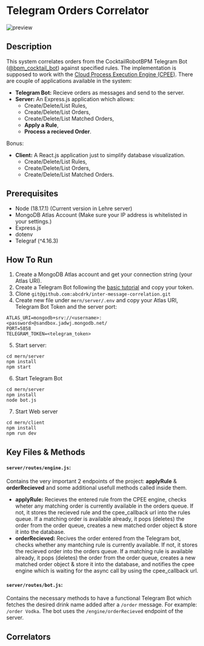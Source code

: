 # Telegram Orders Correlator
![preview](https://github.com/abcdrk/inter-message-correlation/assets/19238061/981b7ad4-e673-4719-9c4d-56717d943ff8)

## Description
This system correlates orders from the CocktailRobotBPM Telegram Bot ([@bpm_cocktail_bot](https://t.me/bpm_cocktail_bot)) against specified rules. The implementation is supposed to work with the [Cloud Process Execution Engine (CPEE)](https://cpee.org/). There are couple of applications available in the system:

- **Telegram Bot:** Recieve orders as messages and send to the server.
- **Server:** An Express.js application which allows:
  - Create/Delete/List Rules,
  - Create/Delete/List Orders,
  - Create/Delete/List Matched Orders,
  - **Apply a Rule**,
  - **Process a recieved Order**.

Bonus:
- **Client:** A React.js application just to simplify database visualization.
  - Create/Delete/List Rules,
  - Create/Delete/List Orders,
  - Create/Delete/List Matched Orders.
 
## Prerequisites
- Node (18.17.1) (Current version in Lehre server)
- MongoDB Atlas Account (Make sure your IP address is whitelisted in your settings.)
- Express.js
- dotenv
- Telegraf (^4.16.3)

  
## How To Run
1. Create a MongoDB Atlas account and get your connection string (your Atlas URI).
2. Create a Telegram Bot following the [basic tutorial](https://core.telegram.org/bots/tutorial) and copy your token.
3. Clone `git@github.com:abcdrk/inter-message-correlation.git`
4. Create new file under `mern/server/.env` and copy your Atlas URI, Telegram Bot Token and the server port:
```
ATLAS_URI=mongodb+srv://<username>:<password>@sandbox.jadwj.mongodb.net/
PORT=5858
TELEGRAM_TOKEN=<telegram_token>
```
5. Start server:
```
cd mern/server
npm install
npm start
```
6. Start Telegram Bot
```
cd mern/server
npm install
node bot.js
```

7. Start Web server
```
cd mern/client
npm install
npm run dev
```
## Key Files & Methods
#### `server/routes/engine.js`: 
Contains the very important 2 endpoints of the project: **applyRule** & **orderRecieved** and some additional usefull methods called inside them. 
- **applyRule:** Recieves the entered rule from the CPEE engine, checks wheter any matching order is currently available in the orders queue. If not, it stores the recieved rule and the cpee_callback url into the rules queue. If a matching order is available already, it pops (deletes) the order from the order queue, creates a new matched order object & store it into the database.
- **orderRecieved:** Recives the order entered from the Telegram bot, checks whether any mantching rule is currently available. If not, it stores the recieved order into the orders queue. If a matching rule is available already, it pops (deletes) the order from the order queue, creates a new matched order object & store it into the database, and notifies the cpee engine which is waiting for the async call by using the cpee_callback url.
#### `server/routes/bot.js`: 
Contains the necessary methods to have a functional Telegram Bot which fetches the desired drink name added after a `/order` message. For example: `/order Vodka`. The bot uses the `/engine/orderRecieved` endpoint of the server.

## Correlators

